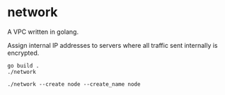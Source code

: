 # network

A VPC written in golang.

Assign internal IP addresses to servers where all traffic sent internally is encrypted.

```
go build .
./network 
```

```
./network --create node --create_name node
```
